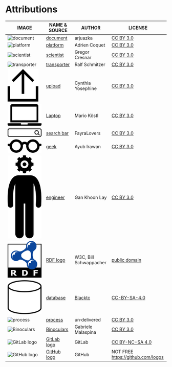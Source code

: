 <!--
SPDX-FileCopyrightText: 2020 - 2021 Martin Häuer <martin.haeuer@ose-germany.de>
SPDX-FileCopyrightText: 2021 - 2022 Robin Vobruba <hoijui.quaero@gmail.com>

SPDX-License-Identifier: GPL-3.0-or-later
-->

# Attributions

| IMAGE | NAME & SOURCE | AUTHOR | LICENSE |
|-------|---------------|--------|---------|
| ![document](sources/noun_Document_1830658.svg)       | [document](https://thenounproject.com/search/?q=1830658&i=1830658)                    | arjuazka       | [CC BY 3.0](https://creativecommons.org/licenses/by/3.0/us/legalcode) |
| ![platform](sources/noun_platform_3097564.svg)       | [platform](https://thenounproject.com/search/?q=3097564&i=3097564)                    | Adrien Coquet  | [CC BY 3.0](https://creativecommons.org/licenses/by/3.0/us/legalcode) |
| ![scientist](sources/noun_Scientist_770801.svg)      | [scientist](https://thenounproject.com/search/?q=770801&i=770801)                     | Gregor Cresnar | [CC BY 3.0](https://creativecommons.org/licenses/by/3.0/us/legalcode) |
| ![transporter](sources/noun_transporter_745250.svg)  | [transporter](https://thenounproject.com/search/?q=745250&i=745250)                   | Ralf Schmitzer | [CC BY 3.0](https://creativecommons.org/licenses/by/3.0/us/legalcode) |
| ![upload](sources/noun_Upload_4228853.svg)  | [upload](https://thenounproject.com/search/?q=4228853&i=4228853)                   | Cynthia Yosephine | [CC BY 3.0](https://creativecommons.org/licenses/by/3.0/us/legalcode) |
| ![Laptop](sources/noun_Laptop_3426828.svg)  | [Laptop](https://thenounproject.com/search/?q=3426828&i=3426828)                   | Mario Köstl | [CC BY 3.0](https://creativecommons.org/licenses/by/3.0/us/legalcode) |
| ![search bar](sources/noun_search_bar_1174492.svg)  | [search bar](https://thenounproject.com/search/?q=1174492&i=1174492)                   | FayraLovers | [CC BY 3.0](https://creativecommons.org/licenses/by/3.0/us/legalcode) |
| ![geek](sources/noun_geek_1224204.svg)  | [geek](https://thenounproject.com/search/?q=1224204&i=1224204)                   | Ayub Irawan | [CC BY 3.0](https://creativecommons.org/licenses/by/3.0/us/legalcode) |
| ![engineer](sources/noun_engineer_856401.svg)  | [engineer](https://thenounproject.com/search/?q=856401&i=856401)                   | Gan Khoon Lay | [CC BY 3.0](https://creativecommons.org/licenses/by/3.0/us/legalcode) |
| ![RDF logo](sources/rdf_logo.svg)          | [RDF logo](https://commons.wikimedia.org/wiki/File:Rdf_logo.svg) | W3C, Bill Schwappacher | [public domain](https://en.wikipedia.org/wiki/Public_domain)                 |
| ![database](sources/flowchart_database_symbol.svg) | [database](https://en.m.wikipedia.org/wiki/File:Flowchart_database.svg)                    | [Blacktc](https://commons.wikimedia.org/wiki/User:Blacktc) | [CC-BY-SA-4.0](https://creativecommons.org/licenses/by-sa/4.0/legalcode) |
| ![process](sources/noun_process_876181.svg)          | [process](https://thenounproject.com/search/?q=876181&i=876181)                       | un·delivered   | [CC BY 3.0](https://creativecommons.org/licenses/by/3.0/us/legalcode) |
| ![Binoculars](sources/noun_Binoculars_79901.svg) | [Binoculars](https://thenounproject.com/search/?q=79901&i=79901) | Gabriele Malaspina | [CC BY 3.0](https://creativecommons.org/licenses/by/3.0/us/legalcode) |
| ![GitLab logo](sources/gitlab-logo.svg) | [GitLab logo](https://gitlab.com/gitlab-com/gitlab-artwork/raw/master/logo/logo.svg) | GitLab | [CC BY-NC-SA 4.0](https://creativecommons.org/licenses/by-nc-sa/4.0/legalcode) |
| ![GitHub logo](sources/github-logo.svg) | [GitHub logo](https://github-media-downloads.s3.amazonaws.com/GitHub-Mark.zip) | GitHub | NOT FREE <https://github.com/logos> |
